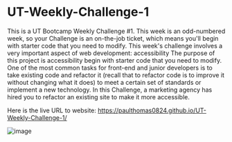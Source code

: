 # UT-Weekly-Challenge-1
This is a UT Bootcamp Weekly Challenge #1. This week is an odd-numbered week, so your Challenge is an on-the-job ticket, 
which means you'll begin with starter code that you need to modify. This week's challenge involves a very important aspect of web development: accessibility
The purpose of this project is accessibility begin with starter code that you need to modify. 
One of the most common tasks for front-end and junior developers is to take existing code and refactor it 
(recall that to refactor code is to improve it without changing what it does) to meet a certain set of standards or implement a new technology. 
In this Challenge, a marketing agency has hired you to refactor an existing site to make it more accessible.


Here is the live URL to website: https://paulthomas0824.github.io/UT-Weekly-Challenge-1/

![image](https://user-images.githubusercontent.com/21247085/112238162-15531b00-8c12-11eb-85b3-2a809de8a5b8.png)
